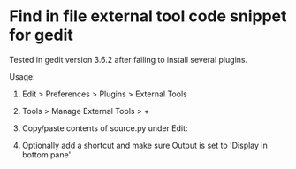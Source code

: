 Find in file external tool code snippet for gedit
==============================

Tested in gedit version 3.6.2 after failing to install several plugins.

Usage:

1. Edit > Preferences > Plugins > External Tools

2. Tools > Manage External Tools > +

3. Copy/paste contents of source.py under Edit:

4. Optionally add a shortcut and make sure Output is set to 'Display in bottom pane'
